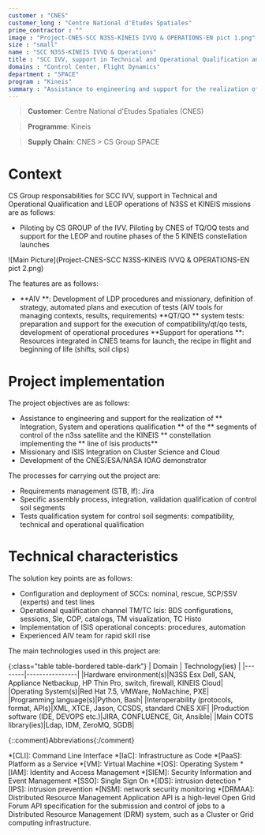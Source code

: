 ```yaml
---
customer : "CNES"
customer_long : "Centre National d'Etudes Spatiales"
prime_contractor : ""
image : "Project-CNES-SCC N3SS-KINEIS IVVQ & OPERATIONS-EN pict 1.png"
size : "small"
name : "SCC N3SS-KINEIS IVVQ & Operations"
title : "SCC IVV, support in Technical and Operational Qualification and LEOP operations of N3SS et KINEIS missions"
domains : "Control Center, Flight Dynamics"
department : "SPACE"
program : "Kineis"
summary : "Assistance to engineering and support for the realization of  Integration, System and operations qualification  of the  segments of control of the n3ss satellite and the KINEIS  constellation implementing the  line of Isis products. Missionary and ISIS Integration on Cluster Science and Cloud. Development of the CNES/ESA/NASA IOAG demonstrator"
---
```


> __Customer__\: Centre National d'Etudes Spatiales (CNES)

> __Programme__\: Kineis

> __Supply Chain__\: CNES >  CS Group SPACE


# Context


CS Group responsabilities for SCC IVV, support in Technical and Operational Qualification and LEOP operations of N3SS et KINEIS missions are as follows:
* Piloting by CS GROUP of the IVV. Piloting by CNES of TQ/OQ tests and support for the LEOP and routine phases of the 5 KINEIS constellation launches

![Main Picture](Project-CNES-SCC N3SS-KINEIS IVVQ & OPERATIONS-EN pict 2.png)

The features are as follows:
* **AIV **: Development of LDP procedures and missionary, definition of strategy, automated plans and execution of tests (AIV tools for managing contexts, results, requirements)
	**QT/QO ** system tests: preparation and support for the execution of compatibility/qt/qo tests, development of operational procedures
	**Support for operations **: Resources integrated in CNES teams for launch, the recipe in flight and beginning of life (shifts, soil clips)

# Project implementation

The project objectives are as follows:
* Assistance to engineering and support for the realization of ** Integration, System and operations qualification ** of the ** segments of control of the n3ss satellite and the KINEIS ** constellation implementing the ** line of Isis products**
* Missionary and ISIS Integration on Cluster Science and Cloud
* Development of the CNES/ESA/NASA IOAG demonstrator

The processes for carrying out the project are:
* Requirements management (STB, If): Jira
* Specific assembly process, integration, validation qualification of control soil segments
* Tests qualification system for control soil segments: compatibility, technical and operational qualification

# Technical characteristics

The solution key points are as follows:
* Configuration and deployment of SCCs: nominal, rescue, SCP/SSV (experts) and test lines
* Operational qualification channel TM/TC Isis: BDS configurations, sessions, Sle, COP, catalogs, TM visualization, TC Histo
* Implementation of ISIS operational concepts: procedures, automation 
* Experienced AIV team for rapid skill rise



The main technologies used in this project are:

{:class="table table-bordered table-dark"}
| Domain | Technology(ies) |
|--------|----------------|
|Hardware environment(s)|N3SS Esx Dell, SAN, Appliance Netbackup, HP Thin Pro, switch, firewall, KINEIS Cloud|
|Operating System(s)|Red Hat 7.5, VMWare, NoMachine,  PXE|
|Programming language(s)|Python, Bash|
|Interoperability (protocols, format, APIs)|XML, XTCE, Jason, CCSDS,  standard CNES XIF|
|Production software (IDE, DEVOPS etc.)|JIRA, CONFLUENCE, Git, Ansible|
|Main COTS library(ies)|Ldap, IDM, ZeroMQ, SGDB|



{::comment}Abbreviations{:/comment}

*[CLI]: Command Line Interface
*[IaC]: Infrastructure as Code
*[PaaS]: Platform as a Service
*[VM]: Virtual Machine
*[OS]: Operating System
*[IAM]: Identity and Access Management
*[SIEM]: Security Information and Event Management
*[SSO]: Single Sign On
*[IDS]: intrusion detection
*[IPS]: intrusion prevention
*[NSM]: network security monitoring
*[DRMAA]: Distributed Resource Management Application API is a high-level Open Grid Forum API specification for the submission and control of jobs to a Distributed Resource Management (DRM) system, such as a Cluster or Grid computing infrastructure.

